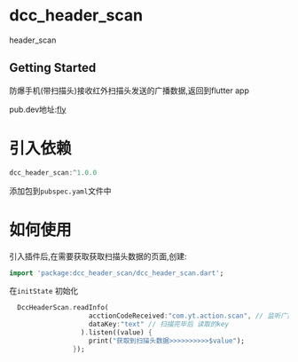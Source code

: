 # dcc_header_scan

header_scan

## Getting Started

防爆手机(带扫描头)接收红外扫描头发送的广播数据,返回到flutter app

pub.dev地址:[fly](https://pub.dev/packages/dcc_header_scan)

# 引入依赖
```dart
dcc_header_scan:^1.0.0
```
添加包到`pubspec.yaml`文件中

# 如何使用

引入插件后,在需要获取获取扫描头数据的页面,创建:
```dart
import 'package:dcc_header_scan/dcc_header_scan.dart';
```

在`initState` 初始化

```dart
  DccHeaderScan.readInfo(
                    acctionCodeReceived:"com.yt.action.scan", // 监听广播的key
                    dataKey:"text" // 扫描完毕后 读取的key
                  ).listen((value) {
                    print("获取到扫描头数据>>>>>>>>>>$value");
                });
```

